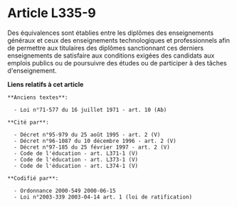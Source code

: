 # Article L335-9

Des équivalences sont établies entre les diplômes des enseignements généraux et ceux des enseignements technologiques et
professionnels afin de permettre aux titulaires des diplômes sanctionnant ces derniers enseignements de satisfaire aux
conditions exigées des candidats aux emplois publics ou de poursuivre des études ou de participer à des tâches
d'enseignement.

**Liens relatifs à cet article**

	**Anciens textes**:

	  - Loi n°71-577 du 16 juillet 1971 - art. 10 (Ab)

	**Cité par**:

	  - Décret n°95-979 du 25 août 1995 - art. 2 (V)
	  - Décret n°96-1087 du 10 décembre 1996 - art. 2 (V)
	  - Décret n°97-185 du 25 février 1997 - art. 2 (V)
	  - Code de l'éducation - art. L371-1 (V)
	  - Code de l'éducation - art. L373-1 (V)
	  - Code de l'éducation - art. L374-1 (V)

	**Codifié par**:

	  - Ordonnance 2000-549 2000-06-15
	  - Loi n°2003-339 2003-04-14 art. 1 (loi de ratification)
